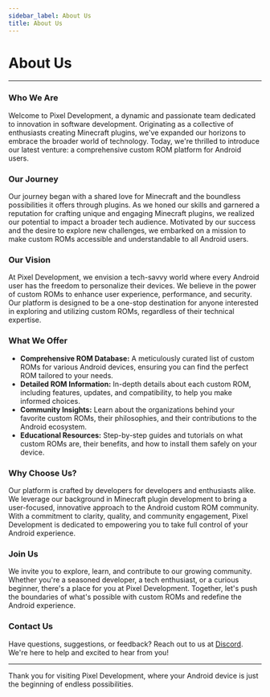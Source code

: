 ```yaml
---
sidebar_label: About Us
title: About Us
---
```


# About Us

---

### Who We Are

Welcome to Pixel Development, a dynamic and passionate team dedicated to innovation in software development. Originating as a collective of enthusiasts creating Minecraft plugins, we've expanded our horizons to embrace the broader world of technology. Today, we're thrilled to introduce our latest venture: a comprehensive custom ROM platform for Android users.

### Our Journey

Our journey began with a shared love for Minecraft and the boundless possibilities it offers through plugins. As we honed our skills and garnered a reputation for crafting unique and engaging Minecraft plugins, we realized our potential to impact a broader tech audience. Motivated by our success and the desire to explore new challenges, we embarked on a mission to make custom ROMs accessible and understandable to all Android users.

### Our Vision

At Pixel Development, we envision a tech-savvy world where every Android user has the freedom to personalize their devices. We believe in the power of custom ROMs to enhance user experience, performance, and security. Our platform is designed to be a one-stop destination for anyone interested in exploring and utilizing custom ROMs, regardless of their technical expertise.

### What We Offer

- **Comprehensive ROM Database:** A meticulously curated list of custom ROMs for various Android devices, ensuring you can find the perfect ROM tailored to your needs.
- **Detailed ROM Information:** In-depth details about each custom ROM, including features, updates, and compatibility, to help you make informed choices.
- **Community Insights:** Learn about the organizations behind your favorite custom ROMs, their philosophies, and their contributions to the Android ecosystem.
- **Educational Resources:** Step-by-step guides and tutorials on what custom ROMs are, their benefits, and how to install them safely on your device.

### Why Choose Us?

Our platform is crafted by developers for developers and enthusiasts alike. We leverage our background in Minecraft plugin development to bring a user-focused, innovative approach to the Android custom ROM community. With a commitment to clarity, quality, and community engagement, Pixel Development is dedicated to empowering you to take full control of your Android experience.

### Join Us

We invite you to explore, learn, and contribute to our growing community. Whether you're a seasoned developer, a tech enthusiast, or a curious beginner, there's a place for you at Pixel Development. Together, let's push the boundaries of what's possible with custom ROMs and redefine the Android experience.

### Contact Us

Have questions, suggestions, or feedback? Reach out to us at [Discord](https://discord.gg/6gjTNXZ4z4). We're here to help and excited to hear from you!

---

Thank you for visiting Pixel Development, where your Android device is just the beginning of endless possibilities.